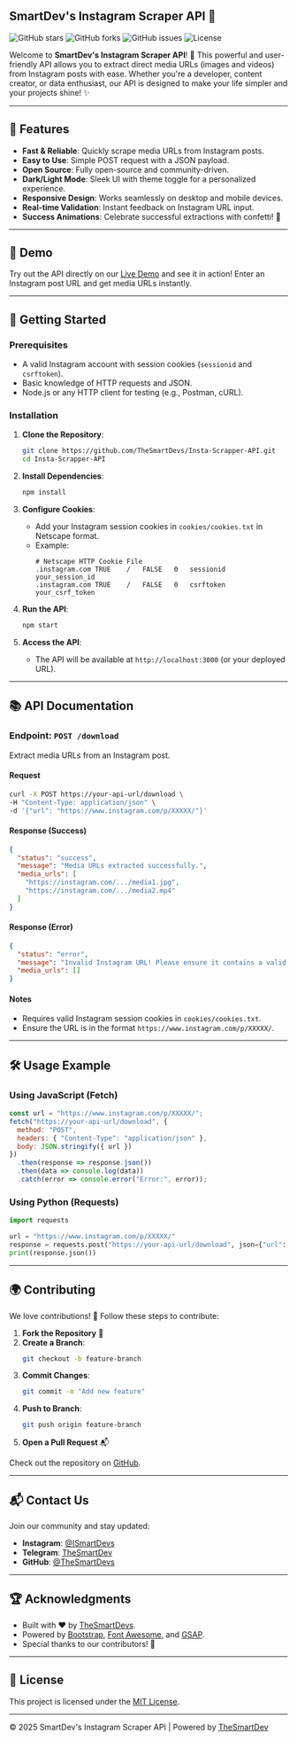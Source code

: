 ## SmartDev's Instagram Scraper API 🌟

![GitHub stars](https://img.shields.io/github/stars/TheSmartDevs/Insta-Scrapper-API?style=social)
![GitHub forks](https://img.shields.io/github/forks/TheSmartDevs/Insta-Scrapper-API?style=social)
![GitHub issues](https://img.shields.io/github/issues/TheSmartDevs/Insta-Scrapper-API)
![License](https://img.shields.io/github/license/TheSmartDevs/Insta-Scrapper-API)

Welcome to **SmartDev's Instagram Scraper API**! 🚀 This powerful and user-friendly API allows you to extract direct media URLs (images and videos) from Instagram posts with ease. Whether you're a developer, content creator, or data enthusiast, our API is designed to make your life simpler and your projects shine! ✨

---

## 🌟 Features

- **Fast & Reliable**: Quickly scrape media URLs from Instagram posts.
- **Easy to Use**: Simple POST request with a JSON payload.
- **Open Source**: Fully open-source and community-driven.
- **Dark/Light Mode**: Sleek UI with theme toggle for a personalized experience.
- **Responsive Design**: Works seamlessly on desktop and mobile devices.
- **Real-time Validation**: Instant feedback on Instagram URL input.
- **Success Animations**: Celebrate successful extractions with confetti! 🎉

---

## 📸 Demo

Try out the API directly on our [Live Demo](https://insta-scrapper-api.vercel.app/) and see it in action! Enter an Instagram post URL and get media URLs instantly.

---

## 🚀 Getting Started

### Prerequisites
- A valid Instagram account with session cookies (`sessionid` and `csrftoken`).
- Basic knowledge of HTTP requests and JSON.
- Node.js or any HTTP client for testing (e.g., Postman, cURL).

### Installation
1. **Clone the Repository**:
   ```bash
   git clone https://github.com/TheSmartDevs/Insta-Scrapper-API.git
   cd Insta-Scrapper-API
   ```

2. **Install Dependencies**:
   ```bash
   npm install
   ```

3. **Configure Cookies**:
   - Add your Instagram session cookies in `cookies/cookies.txt` in Netscape format.
   - Example:
     ```
     # Netscape HTTP Cookie File
     .instagram.com	TRUE	/	FALSE	0	sessionid	your_session_id
     .instagram.com	TRUE	/	FALSE	0	csrftoken	your_csrf_token
     ```

4. **Run the API**:
   ```bash
   npm start
   ```

5. **Access the API**:
   - The API will be available at `http://localhost:3000` (or your deployed URL).

---

## 📚 API Documentation

### Endpoint: `POST /download`

Extract media URLs from an Instagram post.

#### Request
```bash
curl -X POST https://your-api-url/download \
-H "Content-Type: application/json" \
-d '{"url": "https://www.instagram.com/p/XXXXX/"}'
```

#### Response (Success)
```json
{
  "status": "success",
  "message": "Media URLs extracted successfully.",
  "media_urls": [
    "https://instagram.com/.../media1.jpg",
    "https://instagram.com/.../media2.mp4"
  ]
}
```

#### Response (Error)
```json
{
  "status": "error",
  "message": "Invalid Instagram URL! Please ensure it contains a valid post code.",
  "media_urls": []
}
```

#### Notes
- Requires valid Instagram session cookies in `cookies/cookies.txt`.
- Ensure the URL is in the format `https://www.instagram.com/p/XXXXX/`.

---

## 🛠️ Usage Example

### Using JavaScript (Fetch)
```javascript
const url = "https://www.instagram.com/p/XXXXX/";
fetch("https://your-api-url/download", {
  method: "POST",
  headers: { "Content-Type": "application/json" },
  body: JSON.stringify({ url })
})
  .then(response => response.json())
  .then(data => console.log(data))
  .catch(error => console.error("Error:", error));
```

### Using Python (Requests)
```python
import requests

url = "https://www.instagram.com/p/XXXXX/"
response = requests.post("https://your-api-url/download", json={"url": url})
print(response.json())
```

---

## 🌍 Contributing

We love contributions! 💖 Follow these steps to contribute:

1. **Fork the Repository** 🍴
2. **Create a Branch**:
   ```bash
   git checkout -b feature-branch
   ```
3. **Commit Changes**:
   ```bash
   git commit -m "Add new feature"
   ```
4. **Push to Branch**:
   ```bash
   git push origin feature-branch
   ```
5. **Open a Pull Request** 📬

Check out the repository on [GitHub](https://github.com/TheSmartDevs/Insta-Scrapper-API).

---

## 📬 Contact Us

Join our community and stay updated:

- **Instagram**: [@ISmartDevs](https://x.com/ISmartDevs)
- **Telegram**: [TheSmartDev](https://t.me/TheSmartDev)
- **GitHub**: [@TheSmartDevs](https://github.com/TheSmartDevs/Insta-Scrapper-API)

---

## 🏆 Acknowledgments

- Built with ❤️ by [TheSmartDevs](https://t.me/TheSmartDev).
- Powered by [Bootstrap](https://getbootstrap.com), [Font Awesome](https://fontawesome.com), and [GSAP](https://greensock.com/gsap/).
- Special thanks to our contributors! 🌟

---

## 📝 License

This project is licensed under the [MIT License](LICENSE).

---

© 2025 SmartDev's Instagram Scraper API | Powered by [TheSmartDev](https://t.me/TheSmartDev)

